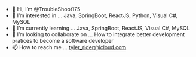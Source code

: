 - 👋 Hi, I’m @TroubleShoot175
- 👀 I’m interested in ... Java, SpringBoot, ReactJS, Python, Visual C#, MySQL
- 🌱 I’m currently learning ... Java, SpringBoot, ReactJS, Visual C#, MySQL
- 💞️ I’m looking to collaborate on ... How to integrate better development pratices to become a software developer
- 📫 How to reach me ... tyler_rider@icloud.com

<!---
TroubleShoot175/TroubleShoot175 is a ✨ special ✨ repository because its `README.md` (this file) appears on your GitHub profile.
You can click the Preview link to take a look at your changes.
--->
